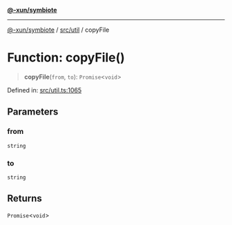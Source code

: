 [**@-xun/symbiote**](../../../README.md)

***

[@-xun/symbiote](../../../README.md) / [src/util](../README.md) / copyFile

# Function: copyFile()

> **copyFile**(`from`, `to`): `Promise`\<`void`\>

Defined in: [src/util.ts:1065](https://github.com/Xunnamius/symbiote/blob/684c98756883770dff30034f576ce171f943b9a2/src/util.ts#L1065)

## Parameters

### from

`string`

### to

`string`

## Returns

`Promise`\<`void`\>
